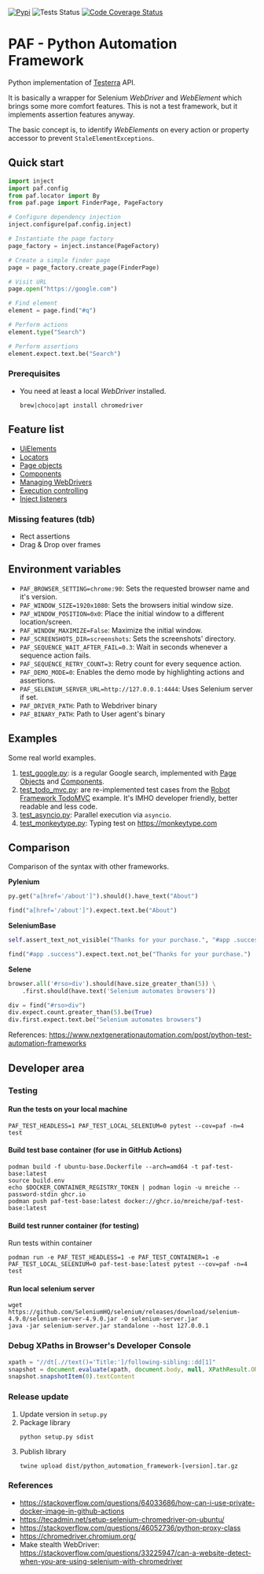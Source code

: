 [![Pypi](https://img.shields.io/pypi/v/python-automation-framework.svg)](https://pypi.org/project/python-automation-framework)
![Tests Status](https://github.com/mreiche/python-automation-framework/actions/workflows/integration-tests.yml/badge.svg)
[![Code Coverage Status](https://codecov.io/github/mreiche/python-automation-framework/branch/main/graph/badge.svg)](https://app.codecov.io/github/mreiche/python-automation-framework)


# PAF - Python Automation Framework

Python implementation of [Testerra](https://github.com/telekom/testerra) API.

It is basically a wrapper for Selenium *WebDriver* and *WebElement* which brings some more comfort features.
This is not a test framework, but it implements assertion features anyway.

The basic concept is, to identify *WebElements* on every action or property accessor to prevent `StaleElementExceptions`.

## Quick start

```python
import inject
import paf.config
from paf.locator import By
from paf.page import FinderPage, PageFactory

# Configure dependency injection
inject.configure(paf.config.inject)

# Instantiate the page factory
page_factory = inject.instance(PageFactory)

# Create a simple finder page
page = page_factory.create_page(FinderPage)

# Visit URL
page.open("https://google.com")

# Find element
element = page.find("#q")

# Perform actions
element.type("Search")

# Perform assertions
element.expect.text.be("Search")
```

### Prerequisites

- You need at least a local *WebDriver* installed.
   ```shell
   brew|choco|apt install chromedriver
   ```

## Feature list

- [UiElements](doc/uielement.md)
- [Locators](doc/locators.md)
- [Page objects](doc/pages.md)
- [Components](doc/components.md)
- [Managing WebDrivers](doc/manager.md)
- [Execution controlling](doc/control.md)
- [Inject listeners](doc/listeners.md)

### Missing features (tdb)

- Rect assertions
- Drag & Drop over frames

## Environment variables

* `PAF_BROWSER_SETTING=chrome:90`: Sets the requested browser name and it's version.
* `PAF_WINDOW_SIZE=1920x1080`: Sets the browsers initial window size.
* `PAF_WINDOW_POSITION=0x0`: Place the initial window to a different location/screen.
* `PAF_WINDOW_MAXIMIZE=False`: Maximize the initial window.
* `PAF_SCREENSHOTS_DIR=screenshots`: Sets the screenshots' directory.
* `PAF_SEQUENCE_WAIT_AFTER_FAIL=0.3`: Wait in seconds whenever a sequence action fails. 
* `PAF_SEQUENCE_RETRY_COUNT=3`: Retry count for every sequence action.
* `PAF_DEMO_MODE=0`: Enables the demo mode by highlighting actions and assertions.
* `PAF_SELENIUM_SERVER_URL=http://127.0.0.1:4444`: Uses Selenium server if set.
* `PAF_DRIVER_PATH`: Path to Webdriver binary
* `PAF_BINARY_PATH`: Path to User agent's binary

## Examples

Some real world examples.

1. [test_google.py](examples/test_google.py): is a regular Google search, implemented with [Page Objects](doc/pages.md) and [Components](doc/components.md). 
2. [test_todo_mvc.py](examples/test_todo_mvc.py): are re-implemented test cases from the [Robot Framework TodoMVC](https://docs.robotframework.org/docs/examples/todo) example. It's IMHO developer friendly, better readable and less code. 
3. [test_asyncio.py](examples/test_asyncio.py): Parallel execution via `asyncio`.
4. [test_monkeytype.py](examples/test_monkeytype.py): Typing test on https://monkeytype.com

## Comparison

Comparison of the syntax with other frameworks.

**Pylenium**
```python
py.get("a[href='/about']").should().have_text("About")

find("a[href='/about']").expect.text.be("About")
```
**SeleniumBase**
```python
self.assert_text_not_visible("Thanks for your purchase.", "#app .success")

find("#app .success").expect.text.not_be("Thanks for your purchase.")
```
**Selene**
```python
browser.all('#rso>div').should(have.size_greater_than(5)) \
    .first.should(have.text('Selenium automates browsers'))

div = find("#rso>div")
div.expect.count.greater_than(5).be(True)
div.first.expect.text.be("Selenium automates browsers")
```

References: https://www.nextgenerationautomation.com/post/python-test-automation-frameworks

## Developer area

### Testing
#### Run the tests on your local machine
```shell
PAF_TEST_HEADLESS=1 PAF_TEST_LOCAL_SELENIUM=0 pytest --cov=paf -n=4 test
```

#### Build test base container (for use in GitHub Actions)
```shell
podman build -f ubuntu-base.Dockerfile --arch=amd64 -t paf-test-base:latest
source build.env
echo $DOCKER_CONTAINER_REGISTRY_TOKEN | podman login -u mreiche --password-stdin ghcr.io
podman push paf-test-base:latest docker://ghcr.io/mreiche/paf-test-base:latest
```

#### Build test runner container (for testing)
Run tests within container
```shell
podman run -e PAF_TEST_HEADLESS=1 -e PAF_TEST_CONTAINER=1 -e PAF_TEST_LOCAL_SELENIUM=0 paf-test-base:latest pytest --cov=paf -n=4 test
```

#### Run local selenium server
```shell
wget https://github.com/SeleniumHQ/selenium/releases/download/selenium-4.9.0/selenium-server-4.9.0.jar -O selenium-server.jar
java -jar selenium-server.jar standalone --host 127.0.0.1
```

### Debug XPaths in Browser's Developer Console

```javascript
xpath = "//dt[.//text()='Title:']/following-sibling::dd[1]"
snapshot = document.evaluate(xpath, document.body, null, XPathResult.ORDERED_NODE_SNAPSHOT_TYPE)
snapshot.snapshotItem(0).textContent
```

### Release update
1. Update version in `setup.py`
2. Package library
    ```shell
    python setup.py sdist
    ```
3. Publish library
    ```shell
    twine upload dist/python_automation_framework-[version].tar.gz
    ```

### References
- https://stackoverflow.com/questions/64033686/how-can-i-use-private-docker-image-in-github-actions
- https://tecadmin.net/setup-selenium-chromedriver-on-ubuntu/
- https://stackoverflow.com/questions/46052736/python-proxy-class
- https://chromedriver.chromium.org/
- Make stealth WebDriver: https://stackoverflow.com/questions/33225947/can-a-website-detect-when-you-are-using-selenium-with-chromedriver
